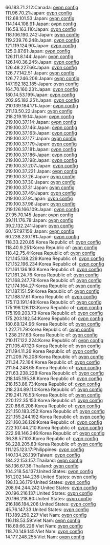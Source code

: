 66.183.71.212:Canada: [ovpn config](vpn/66_183_71_212.ovpn)  
111.96.70.21:Japan: [ovpn config](vpn/111_96_70_21.ovpn)  
112.68.101.53:Japan: [ovpn config](vpn/112_68_101_53.ovpn)  
114.144.108.91:Japan: [ovpn config](vpn/114_144_108_91.ovpn)  
116.58.163.110:Japan: [ovpn config](vpn/116_58_163_110.ovpn)  
118.106.190.242:Japan: [ovpn config](vpn/118_106_190_242.ovpn)  
119.239.76.248:Japan: [ovpn config](vpn/119_239_76_248.ovpn)  
121.119.124.90:Japan: [ovpn config](vpn/121_119_124_90.ovpn)  
125.0.87.61:Japan: [ovpn config](vpn/125_0_87_61.ovpn)  
126.111.8.144:Japan: [ovpn config](vpn/126_111_8_144.ovpn)  
126.140.36.245:Japan: [ovpn config](vpn/126_140_36_245.ovpn)  
126.48.227.66:Japan: [ovpn config](vpn/126_48_227_66.ovpn)  
126.77.142.51:Japan: [ovpn config](vpn/126_77_142_51.ovpn)  
126.77.246.206:Japan: [ovpn config](vpn/126_77_246_206.ovpn)  
147.192.182.185:Japan: [ovpn config](vpn/147_192_182_185.ovpn)  
164.70.160.231:Japan: [ovpn config](vpn/164_70_160_231.ovpn)  
180.14.53.199:Japan: [ovpn config](vpn/180_14_53_199.ovpn)  
202.95.182.251:Japan: [ovpn config](vpn/202_95_182_251.ovpn)  
210.139.184.171:Japan: [ovpn config](vpn/210_139_184_171.ovpn)  
211.13.50.22:Japan: [ovpn config](vpn/211_13_50_22.ovpn)  
218.219.19.14:Japan: [ovpn config](vpn/218_219_19_14.ovpn)  
219.100.37.114:Japan: [ovpn config](vpn/219_100_37_114.ovpn)  
219.100.37.146:Japan: [ovpn config](vpn/219_100_37_146.ovpn)  
219.100.37.163:Japan: [ovpn config](vpn/219_100_37_163.ovpn)  
219.100.37.177:Japan: [ovpn config](vpn/219_100_37_177.ovpn)  
219.100.37.179:Japan: [ovpn config](vpn/219_100_37_179.ovpn)  
219.100.37.181:Japan: [ovpn config](vpn/219_100_37_181.ovpn)  
219.100.37.186:Japan: [ovpn config](vpn/219_100_37_186.ovpn)  
219.100.37.198:Japan: [ovpn config](vpn/219_100_37_198.ovpn)  
219.100.37.207:Japan: [ovpn config](vpn/219_100_37_207.ovpn)  
219.100.37.221:Japan: [ovpn config](vpn/219_100_37_221.ovpn)  
219.100.37.26:Japan: [ovpn config](vpn/219_100_37_26.ovpn)  
219.100.37.30:Japan: [ovpn config](vpn/219_100_37_30.ovpn)  
219.100.37.31:Japan: [ovpn config](vpn/219_100_37_31.ovpn)  
219.100.37.49:Japan: [ovpn config](vpn/219_100_37_49.ovpn)  
219.100.37.9:Japan: [ovpn config](vpn/219_100_37_9.ovpn)  
219.100.37.98:Japan: [ovpn config](vpn/219_100_37_98.ovpn)  
219.126.166.109:Japan: [ovpn config](vpn/219_126_166_109.ovpn)  
27.95.70.145:Japan: [ovpn config](vpn/27_95_70_145.ovpn)  
39.111.176.78:Japan: [ovpn config](vpn/39_111_176_78.ovpn)  
39.2.132.241:Japan: [ovpn config](vpn/39_2_132_241.ovpn)  
60.157.97.156:Japan: [ovpn config](vpn/60_157_97_156.ovpn)  
60.238.230.181:Japan: [ovpn config](vpn/60_238_230_181.ovpn)  
118.33.220.85:Korea Republic of: [ovpn config](vpn/118_33_220_85.ovpn)  
118.40.9.251:Korea Republic of: [ovpn config](vpn/118_40_9_251.ovpn)  
118.42.75.4:Korea Republic of: [ovpn config](vpn/118_42_75_4.ovpn)  
121.145.138.229:Korea Republic of: [ovpn config](vpn/121_145_138_229.ovpn)  
121.152.196.234:Korea Republic of: [ovpn config](vpn/121_152_196_234.ovpn)  
121.161.136.163:Korea Republic of: [ovpn config](vpn/121_161_136_163.ovpn)  
121.161.24.76:Korea Republic of: [ovpn config](vpn/121_161_24_76.ovpn)  
121.168.247.78:Korea Republic of: [ovpn config](vpn/121_168_247_78.ovpn)  
121.174.164.27:Korea Republic of: [ovpn config](vpn/121_174_164_27.ovpn)  
121.187.151.59:Korea Republic of: [ovpn config](vpn/121_187_151_59.ovpn)  
121.188.17.61:Korea Republic of: [ovpn config](vpn/121_188_17_61.ovpn)  
175.113.191.148:Korea Republic of: [ovpn config](vpn/175_113_191_148.ovpn)  
175.196.126.113:Korea Republic of: [ovpn config](vpn/175_196_126_113.ovpn)  
175.199.203.73:Korea Republic of: [ovpn config](vpn/175_199_203_73.ovpn)  
175.203.182.54:Korea Republic of: [ovpn config](vpn/175_203_182_54.ovpn)  
180.69.124.96:Korea Republic of: [ovpn config](vpn/180_69_124_96.ovpn)  
1.227.71.79:Korea Republic of: [ovpn config](vpn/1_227_71_79.ovpn)  
1.238.217.63:Korea Republic of: [ovpn config](vpn/1_238_217_63.ovpn)  
210.117.122.224:Korea Republic of: [ovpn config](vpn/210_117_122_224.ovpn)  
211.105.47.120:Korea Republic of: [ovpn config](vpn/211_105_47_120.ovpn)  
211.194.11.26:Korea Republic of: [ovpn config](vpn/211_194_11_26.ovpn)  
211.209.76.208:Korea Republic of: [ovpn config](vpn/211_209_76_208.ovpn)  
211.34.72.164:Korea Republic of: [ovpn config](vpn/211_34_72_164.ovpn)  
211.54.248.65:Korea Republic of: [ovpn config](vpn/211_54_248_65.ovpn)  
211.63.238.228:Korea Republic of: [ovpn config](vpn/211_63_238_228.ovpn)  
218.145.195.38:Korea Republic of: [ovpn config](vpn/218_145_195_38.ovpn)  
218.153.86.73:Korea Republic of: [ovpn config](vpn/218_153_86_73.ovpn)  
218.234.89.114:Korea Republic of: [ovpn config](vpn/218_234_89_114.ovpn)  
219.241.76.53:Korea Republic of: [ovpn config](vpn/219_241_76_53.ovpn)  
220.122.35.153:Korea Republic of: [ovpn config](vpn/220_122_35_153.ovpn)  
220.86.6.208:Korea Republic of: [ovpn config](vpn/220_86_6_208.ovpn)  
221.150.183.252:Korea Republic of: [ovpn config](vpn/221_150_183_252.ovpn)  
221.155.244.192:Korea Republic of: [ovpn config](vpn/221_155_244_192.ovpn)  
221.160.36.128:Korea Republic of: [ovpn config](vpn/221_160_36_128.ovpn)  
222.107.44.210:Korea Republic of: [ovpn config](vpn/222_107_44_210.ovpn)  
222.98.146.246:Korea Republic of: [ovpn config](vpn/222_98_146_246.ovpn)  
36.38.57.103:Korea Republic of: [ovpn config](vpn/36_38_57_103.ovpn)  
58.228.205.83:Korea Republic of: [ovpn config](vpn/58_228_205_83.ovpn)  
111.125.123.17:Philippines: [ovpn config](vpn/111_125_123_17.ovpn)  
140.134.26.139:Taiwan: [ovpn config](vpn/140_134_26_139.ovpn)  
184.22.153.157:Thailand: [ovpn config](vpn/184_22_153_157.ovpn)  
58.136.67.36:Thailand: [ovpn config](vpn/58_136_67_36.ovpn)  
104.218.54.137:United States: [ovpn config](vpn/104_218_54_137.ovpn)  
161.202.144.236:United States: [ovpn config](vpn/161_202_144_236.ovpn)  
198.13.36.179:United States: [ovpn config](vpn/198_13_36_179.ovpn)  
208.94.244.242:United States: [ovpn config](vpn/208_94_244_242.ovpn)  
20.196.216.137:United States: [ovpn config](vpn/20_196_216_137.ovpn)  
20.196.218.80:United States: [ovpn config](vpn/20_196_218_80.ovpn)  
216.186.184.206:United States: [ovpn config](vpn/216_186_184_206.ovpn)  
45.76.147.33:United States: [ovpn config](vpn/45_76_147_33.ovpn)  
113.189.250.227:Viet Nam: [ovpn config](vpn/113_189_250_227.ovpn)  
116.118.53.59:Viet Nam: [ovpn config](vpn/116_118_53_59.ovpn)  
118.69.66.226:Viet Nam: [ovpn config](vpn/118_69_66_226.ovpn)  
118.70.149.145:Viet Nam: [ovpn config](vpn/118_70_149_145.ovpn)  
14.177.248.255:Viet Nam: [ovpn config](vpn/14_177_248_255.ovpn)  
